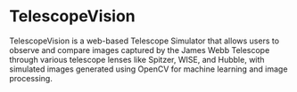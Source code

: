 # TelescopeVision

TelescopeVision is a web-based Telescope Simulator that allows users to observe and compare images captured by the James Webb Telescope through various telescope lenses like Spitzer, WISE, and Hubble, with simulated images generated using OpenCV for machine learning and image processing.
